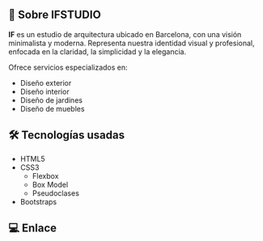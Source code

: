 ## 🧱 Sobre IFSTUDIO

**IF** es un estudio de arquitectura ubicado en Barcelona, con una visión minimalista y moderna. Representa nuestra identidad visual y profesional, enfocada en la claridad, la simplicidad y la elegancia.

Ofrece servicios especializados en:

- Diseño exterior
- Diseño interior
- Diseño de jardines
- Diseño de muebles

## 🛠 Tecnologías usadas

- HTML5
- CSS3
  - Flexbox
  - Box Model
  - Pseudoclases
- Bootstraps

## 💻 Enlace



